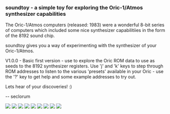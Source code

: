 

### soundtoy - a simple toy for exploring the Oric-1/Atmos synthesizer capabilities

The Oric-1/Atmos computers (released: 1983) were a wonderful 8-bit series of computers
which included some nice synthesizer capabilitiies in the form of the 8192 sound chip.

soundtoy gives you a way of experimenting with the synthesizer of your Oric-1/Atmos.

V1.0.0	- Basic first version - use to explore the Oric ROM data to use as
		  seeds to the 8192 synthesizer registers.  Use 'j' and 'k' keys to step
		  through ROM addresses to listen to the various 'presets' available in
		  your Oric - use the '?' key to get help and some example addresses to
		  try out.

Lets hear of your discoveries!  :)

--
seclorum

![](https://github.com/seclorum/soundToy/blob/main/screenshots/Screenshot%202024-10-02%20at%2017.21.29.png)
![](https://github.com/seclorum/soundToy/blob/main/screenshots/Screenshot%202024-10-02%20at%2017.21.29.png)
![](https://github.com/seclorum/soundToy/blob/main/screenshots/Screenshot%202024-10-02%20at%2023.18.07.png)
![](https://github.com/seclorum/soundToy/blob/main/screenshots/Screenshot%202024-10-06%20at%2018.41.44.png)
![](https://github.com/seclorum/soundToy/blob/main/screenshots/Screenshot%202024-10-06%20at%2019.24.09.png)
![](https://github.com/seclorum/soundToy/blob/main/screenshots/Screenshot%202024-10-11%20at%2013.42.30.png)
![](https://github.com/seclorum/soundToy/blob/main/screenshots/Screenshot%202024-10-11%20at%2013.42.43.png)
[](https://github.com/seclorum/soundToy/blob/main/screenshots/Screenshot%202024-10-11%20at%2013.43.04.png)
![](https://github.com/seclorum/soundToy/blob/main/screenshots/Screenshot%202024-10-11%20at%2013.44.12.png)
![](https://github.com/seclorum/soundToy/blob/main/screenshots/Screenshot%202024-10-11%20at%2014.34.30.png)
